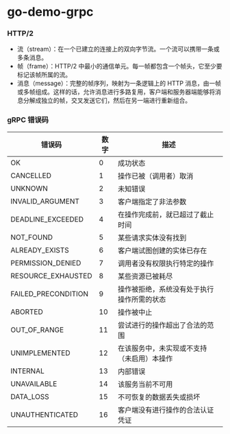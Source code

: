 # go-demo-grpc


### HTTP/2

- 流（stream）：在一个已建立的连接上的双向字节流。一个流可以携带一条或多条消息。
- 帧（frame）：HTTP/2 中最小的通信单元。每一帧都包含一个帧头，它至少要标记该帧所属的流。
- 消息（message）：完整的帧序列，映射为一条逻辑上的 HTTP 消息，由一帧或多帧组成。这样的话，允许消息进行多路复用，客户端和服务器端能够将消息分解成独立的帧，交叉发送它们，然后在另一端进行重新组合。


### gRPC 错误码

错误码 | 数字 | 描述
--- | --- | ---
OK | 0 | 成功状态
CANCELLED | 1 | 操作已被（调用者）取消
UNKNOWN | 2 | 未知错误
INVALID_ARGUMENT | 3 | 客户端指定了非法参数
DEADLINE_EXCEEDED | 4 | 在操作完成前，就已超过了截止时间
NOT_FOUND | 5 | 某些请求实体没有找到
ALREADY_EXISTS | 6 | 客户端试图创建的实体已存在
PERMISSION_DENIED | 7 | 调用者没有权限执行特定的操作
RESOURCE_EXHAUSTED | 8 | 某些资源已被耗尽
FAILED_PRECONDITION | 9 | 操作被拒绝，系统没有处于执行操作所需的状态
ABORTED | 10|  操作被中止
OUT_OF_RANGE | 11 | 尝试进行的操作超出了合法的范围
UNIMPLEMENTED | 12 | 在该服务中，未实现或不支持（未启用）本操作
INTERNAL | 13 | 内部错误
UNAVAILABLE | 14 | 该服务当前不可用
DATA_LOSS | 15 | 不可恢复的数据丢失或损坏
UNAUTHENTICATED | 16 | 客户端没有进行操作的合法认证凭证

